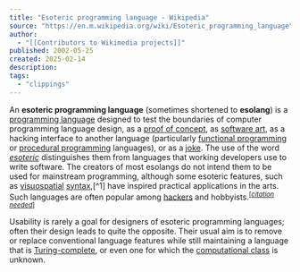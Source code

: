 ```yaml
---
title: "Esoteric programming language - Wikipedia"
source: "https://en.m.wikipedia.org/wiki/Esoteric_programming_language"
author:
  - "[[Contributors to Wikimedia projects]]"
published: 2002-05-25
created: 2025-02-14
description:
tags:
  - "clippings"
---
```

An **esoteric programming language** (sometimes shortened to **esolang**) is a [programming language](https://en.m.wikipedia.org/wiki/Programming_language "Programming language") designed to test the boundaries of computer programming language design, as a [proof of concept](https://en.m.wikipedia.org/wiki/Proof_of_concept "Proof of concept"), as [software art](https://en.m.wikipedia.org/wiki/Software_art "Software art"), as a hacking interface to another language (particularly [functional programming](https://en.m.wikipedia.org/wiki/Functional_programming "Functional programming") or [procedural programming](https://en.m.wikipedia.org/wiki/Procedural_programming "Procedural programming") languages), or as a [joke](https://en.m.wikipedia.org/wiki/Joke "Joke"). The use of the word *[esoteric](https://en.wiktionary.org/wiki/esoteric "wiktionary:esoteric")* distinguishes them from languages that working developers use to write software. The creators of most esolangs do not intend them to be used for mainstream programming, although some esoteric features, such as [visuospatial](https://en.m.wikipedia.org/wiki/Spatial%E2%80%93temporal_reasoning "Spatial–temporal reasoning") [syntax](https://en.m.wikipedia.org/wiki/Syntax_\(programming_languages\) "Syntax (programming languages)"),[^1] have inspired practical applications in the arts. Such languages are often popular among [hackers](https://en.m.wikipedia.org/wiki/Hacker_culture "Hacker culture") and hobbyists.<sup class="noprint Inline-Template Template-Fact">[<i><a href="https://en.m.wikipedia.org/wiki/Wikipedia:Citation_needed" title="Wikipedia:Citation needed"><span title="This claim needs references to reliable sources. (July 2021)">citation needed</span></a></i>]</sup>

Usability is rarely a goal for designers of esoteric programming languages; often their design leads to quite the opposite. Their usual aim is to remove or replace conventional language features while still maintaining a language that is [Turing-complete](https://en.m.wikipedia.org/wiki/Turing_completeness "Turing completeness"), or even one for which the [computational class](https://en.m.wikipedia.org/wiki/Computability_theory "Computability theory") is unknown.